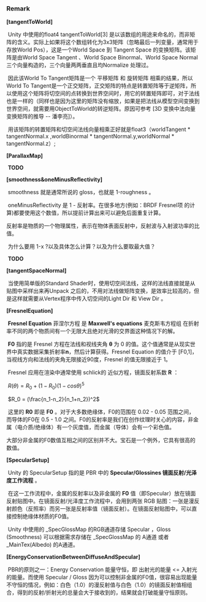 ### Remark

**[tangentToWorld]**	

​	Unity 中使用的float4 tangentToWorld[3] 是以该数组的用途来命名的，而非矩阵的含义。实际上如果将这个数组转化为3x3矩阵（忽略最后一列变量，通常用于存放World Pos），这是一个World Space 到 Tangent Space 的变换矩阵。该矩阵是由World Space Tangent 、World Space  Binormal、World Space Normal 三个向量构造的，三个向量两两垂直且均Normalize 处理过。

​	因此该World To Tangent矩阵是一个 平移矩阵 和 旋转矩阵 相乘的结果，所以World To Tangent是一个正交矩阵，正交矩阵的特点是转置矩阵等于逆矩阵，所以使用这个矩阵将切空间的点转换到世界空间时，用它的转置矩阵即可，对于法线也是一样的（同样也是因为这里的矩阵没有缩放，如果是把法线从模型空间变换到世界空间，就需要用ObjectToWorld的转逆矩阵。原因可参考 [3D 变换中法向量变换矩阵的推导 -- 潘李亮]）。

​	用该矩阵的转置矩阵和切空间法线向量相乘正好就是float3（worldTangent * tangentNormal.x ,worldBinormal * tangentNormal.y,worldNormal * tangentNormal.z）;



**[ParallaxMap]**

​	**TODO**



**[smoothness&oneMinusReflectivity]**

​	smoothness 就是通常所说的 gloss，也就是 1-roughness 。

​	oneMinusReflectivity 是 1 - 反射率。在很多地方(例如：BRDF Fresnel项 的计算)都要使用这个数值，所以提前计算出来可以避免后面重复计算。

​	反射率是物质的一个物理属性，表示在物体表面反射中，反射波与入射波功率的比值。

​	为什么要用 1-x ?以及具体怎么计算？以及为什么要取最大值？

​	**TODO**



**[tangentSpaceNormal]**

​	当使用简单版的Standard Shader时，使用切空间法线，这样的法线直接就是从贴图中采样出来再Unpack 之后的，不用对法线做矩阵变换，是效率比较高的，但是这样就需要从Vertex程序中传入切空间的Light Dir 和 View Dir 。



**[FresnelEquation]**

​	**Fresnel Equation** 菲涅尔方程 是 **Maxwell's equations** 麦克斯韦方程组 在折射率不同的两个物质间有一个无限大且绝对光滑的交界面这种情况下的解。 

​	**F0** 指的是 Fresnel 方程在法线和视线夹角 **θ** 为 0 的值。这个值通常是从现实世界中真实数据采集折射率**n**，然后计算获得。Fresnel Equation 的值介于 [F0,1]，当视线方向和法线的夹角无限接近90度，Fresnel 的值无限接近于 1。 

​	Fresnel 应用在渲染中通常使用  schlick的 近似方程，镜面反射系数 **R** ：

​	$R(\theta) = R_0 + (1-R_0)(1-cos \theta)^5$

​	$R_0 = (\frac{n_1-n_2}{n_1+n_2})^2$ 

​	这里的 **R0** 即是 **F0** 。对于大多数绝缘体，F0的范围在 0.02 - 0.05 范围之间，而导体的F0在 0.5 - 1.0 之间。F0的反射率是我们在创作纹理时关心的内容，非金属（电介质/绝缘体）有一个灰度值，而金属（导体）会有一个彩色值。

​	大部分非金属的F0数值互相之间的区别并不大。宝石是一个例外，它具有很高的数值。

 

**[SpecularSetup]**

​	Unity 的 SpecularSetup 指的是 PBR 中的 **Specular/Glossines 镜面反射/光泽度工作流程** 。

​	在这一工作流程中，金属的反射率以及非金属的 **F0**  值（即Specular）放在镜面反射贴图中。在镜面反射/光泽度工作流程中，会用到两张 RGB 贴图：一张是漫反射颜色（反照率）而另一张是反射率值（镜面反射）。在镜面反射贴图中，可以直接控制绝缘体材质的F0值。

​	Unity 中使用的 _SpecGlossMap 的RGB通道存储 Specular ，Gloss (Smoothness) 可以根据需求存储在 _SpecGlossMap 的 A通道 或者 _MainTex(Albedo) 的A通道。



**[EnergyConservationBetweenDiffuseAndSpecular]**

​	PBR的原则之一：Energy Conservation 能量守恒，即 出射光的能量 <= 入射光的能量。而使用 Specular / Gloss 因为可以控制非金属的F0值，很容易出现能量不守恒的情况，例如：白色（1.0）的漫反射值与白色（1.0）的镜面反射值相组合，得到的反射/折射光的总量会大于接收到的，结果就会打破能量守恒原则。